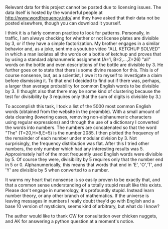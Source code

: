 Relevant data for this project cannot be posted due to licensing issues. The data itself is hosted by the wonderful people at
http://www.wordfrequency.info/ and they have asked that their data not be posted elsewhere, though you can download it yourself.

  I think it is a fairly common practice to look for patterns. Personally, in traffic, I am always checking for whether or not license plates are divisible by 3, or if they have a simple factorization. My brother engages in a similar behavior and, as a joke, sent me a youtube video "ALL KETCHUP SOLVED" in which a man isolates all the words on a bottle of ketchup and proves that by using a standard alphanumeric assignment (A=1, B=2,...,Z=26) "all" words on the bottle and even descriptions of the bottle are divisible by 3. He further goes on to state that there is some divine reason for this. This is of course nonsense, but, as a scientist, I owe it to myself to investigate a claim before dismissing it. To that end I decided to find out if there was, perhaps, a larger than average probability for common English words to be divisible by 3. (I thought also that there may be some kind of clustering because the test for divisibility by 3 requires only that the sum of digits is divisible by 3.)

  To accomplish this task, I took a list of the 5000 most common English words (obtained from the website in the preamble). With a small amount of data cleaning (lowering cases, removing non-alphanumeric characters using regular expressions) and through the use of a dictionary I converted the words into numbers. The numbers are concatenated so that the word "The" (T=20,H=8,E=5) is the number 2085. I then plotted the frequency of the remainder of each number under modular division by 3. Not surprisingly, the frequency distribution was flat. After this I tried other numbers, the only number which had any interesting results was 5. Approximately half of the most frequently used English words were divisible by 5. Of course they were, divisibility by 5 requires only that the number end in 5 or 0. Alphanumerically, this means that words that end in 'E', 'O','T', and 'Y' are divisible by 5 when converted to a number.
  
  It warms my heart that nonsense is so easily proven to be exactly that, and that a common sense understanding of a totally stupid result like this exists. Please don't engage in numerology, it's profoundly stupid. Instead learn number theory, or any other branch of mathematics. If the universe is leaving messages in numbers I really doubt they'd go with English and a base 10 version of mysticism, seems kind of arbitrary, but what do I know?
  
The author would like to thank CW for consultation over chicken nuggets, and AK for answering a python question at a moment's notice.
